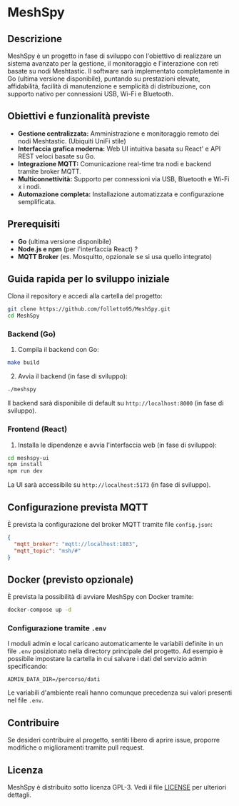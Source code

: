# MeshSpy

## Descrizione

MeshSpy è un progetto in fase di sviluppo con l'obiettivo di realizzare un sistema avanzato per la gestione, il monitoraggio e l'interazione con reti basate su nodi Meshtastic. Il software sarà implementato completamente in Go (ultima versione disponibile), puntando su prestazioni elevate, affidabilità, facilità di manutenzione e semplicità di distribuzione, con supporto nativo per connessioni USB, Wi-Fi e Bluetooth.

## Obiettivi e funzionalità previste

* **Gestione centralizzata:** Amministrazione e monitoraggio remoto dei nodi Meshtastic. (Ubiquiti UniFi stile)
* **Interfaccia grafica moderna:** Web UI intuitiva basata su React' e API REST veloci basate su Go.
* **Integrazione MQTT:** Comunicazione real-time tra nodi e backend tramite broker MQTT.
* **Multiconnettività:** Supporto per connessioni via USB, Bluetooth e Wi-Fi x i nodi.
* **Automazione completa:** Installazione automatizzata e configurazione semplificata.

## Prerequisiti

* **Go** (ultima versione disponibile)
* **Node.js e npm** (per l'interfaccia React) ?
* **MQTT Broker** (es. Mosquitto, opzionale se si usa quello integrato)

## Guida rapida per lo sviluppo iniziale

Clona il repository e accedi alla cartella del progetto:

```bash
git clone https://github.com/folletto95/MeshSpy.git
cd MeshSpy
```

### Backend (Go)

1. Compila il backend con Go:

```bash
make build
```

2. Avvia il backend (in fase di sviluppo):

```bash
./meshspy
```

Il backend sarà disponibile di default su `http://localhost:8000` (in fase di sviluppo).

### Frontend (React)

1. Installa le dipendenze e avvia l'interfaccia web (in fase di sviluppo):

```bash
cd meshspy-ui
npm install
npm run dev
```

La UI sarà accessibile su `http://localhost:5173` (in fase di sviluppo).

## Configurazione prevista MQTT

È prevista la configurazione del broker MQTT tramite file `config.json`:

```json
{
  "mqtt_broker": "mqtt://localhost:1883",
  "mqtt_topic": "msh/#"
}
```

## Docker (previsto opzionale)

È prevista la possibilità di avviare MeshSpy con Docker tramite:

```bash
docker-compose up -d
```

### Configurazione tramite `.env`

I moduli admin e local caricano automaticamente le variabili definite in un file `.env` posizionato nella directory principale del progetto. Ad esempio è possibile impostare la cartella in cui salvare i dati del servizio admin specificando:

```properties
ADMIN_DATA_DIR=/percorso/dati
```

Le variabili d'ambiente reali hanno comunque precedenza sui valori presenti nel file `.env`.

## Contribuire

Se desideri contribuire al progetto, sentiti libero di aprire issue, proporre modifiche o miglioramenti tramite pull request.

## Licenza

MeshSpy è distribuito sotto licenza GPL-3. Vedi il file [LICENSE](LICENSE) per ulteriori dettagli.
